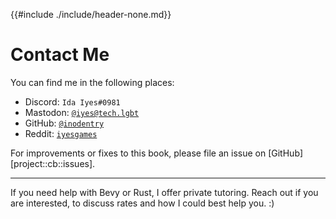 {{#include ./include/header-none.md}}

# Contact Me

You can find me in the following places:

 - Discord: `Ida Iyes#0981`
 - Mastodon: [`@iyes@tech.lgbt`](https://tech.lgbt/@iyes)
 - GitHub: [`@inodentry`](https://github.com/inodentry)
 - Reddit: [`iyesgames`](https://reddit.com/u/iyesgames)

For improvements or fixes to this book, please file an issue
on [GitHub][project::cb::issues].

---

If you need help with Bevy or Rust, I offer private tutoring.
Reach out if you are interested, to discuss rates and how I
could best help you. :)
